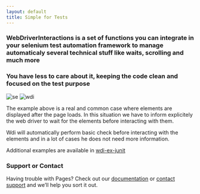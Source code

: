 ```yaml
---
layout: default
title: Simple for Tests
---
```


### WebDriverInteractions is a set of functions you can integrate in your selenium test automation framework to manage automaticaly several technical stuff like waits, scrolling and much more

### You have less to care about it, keeping the code clean and focused on the test purpose

![se](https://simple4tests.github.io/interactions-webdriver/assets/images/01_se.png)
![wdi](https://simple4tests.github.io/interactions-webdriver/assets/images/01_wdi.png)

The example above is a real and common case where elements are displayed after the page loads. In this situation we have
to inform explicitely the web driver to wait for the elements before interacting with them.

Wdi will automatically perform basic check before interacting with the elements and in a lot of cases he does not need
more information.

Additional examples are available in [wdi-ex-junit](https://github.com/simple4tests/wdi-ex-junit)

### Support or Contact

Having trouble with Pages? Check out our [documentation](https://docs.github.com/categories/github-pages-basics/)
or [contact support](https://support.github.com/contact) and we’ll help you sort it out.
